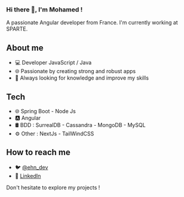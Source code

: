### Hi there 👋, I'm Mohamed !

A passionate Angular developer from France.
I'm currently working at SPARTE.

## About me

- 💻 Developer JavaScript / Java
- 🌐 Passionate by creating strong and robust apps
- 🚀 Always looking for knowledge and improve my skills

## Tech

- 🌐 Spring Boot - Node Js
- 🅰️ Angular 
- 🛢️ BDD : SurrealDB - Cassandra - MongoDB - MySQL
- ⚙️ Other : NextJs - TailWindCSS 

## How to reach me

- 🐦 [@ehn_dev](https://twitter.com/@ehn_dev)
- 💼 [LinkedIn]([https://www.linkedin.com/in/VotreProfilLinkedIn](https://www.linkedin.com/in/mohamed-ebarhmatin-376731179/?original_referer=https%3A%2F%2Fgithub.com%2Fmohamedehn))

Don't hesitate to explore my projects !


<!--
**mohamedehn/mohamedehn** is a ✨ _special_ ✨ repository because its `README.md` (this file) appears on your GitHub profile.

Here are some ideas to get you started:

- 🔭 I’m currently working on ...
- 🌱 I’m currently learning ...
- 👯 I’m looking to collaborate on ...
- 🤔 I’m looking for help with ...
- 💬 Ask me about ...
- 📫 How to reach me: ...
- 😄 Pronouns: ...
- ⚡ Fun fact: ...
-->
